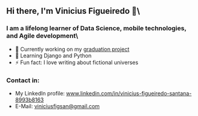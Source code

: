 ## Hi there, I'm Vinicius Figueiredo 👋\

### I am a lifelong learner of Data Science, mobile technologies, and Agile development\
- 🔭 Currently working on my [graduation project](https://github.com/VinFigSan/tccOpenCV)
- 🌱 Learning Django and Python
- ⚡ Fun fact: I love writing about fictional universes

### Contact in:
- My LinkedIn profile: www.linkedin.com/in/vinicius-figueiredo-santana-8993b8163
- E-Mail: viniciusfigsan@gmail.com

<!--
**VinFigSan/VinFigSan** is a ✨ _special_ ✨ repository because its `README.md` (this file) appears on your GitHub profile.

Here are some ideas to get you started:
- 👯 I’m looking to collaborate on ...
- 🤔 I’m looking for help with ...
- 💬 Ask me about ...
- 😄 Pronouns: ...
-->
